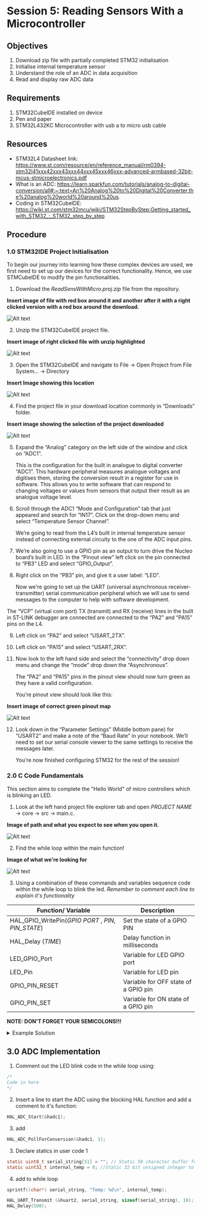 # Session 5: Reading Sensors With a Microcontroller

## Objectives
1. Download zip file with partially completed STM32 initialisation
2. Initialise internal temperature sensor
3. Understand the role of an ADC in data acquisition 
4. Read and display raw ADC data

## Requirements
1. STM32CubeIDE installed on device
2. Pen and paper
3. STM32L432KC Microcontroller with usb a to micro usb cable

## Resources
- STM32L4 Datasheet link: https://www.st.com/resource/en/reference_manual/rm0394-stm32l41xxx42xxx43xxx44xxx45xxx46xxx-advanced-armbased-32bit-mcus-stmicroelectronics.pdf
- What is an ADC: https://learn.sparkfun.com/tutorials/analog-to-digital-conversion/all#:~:text=An%20Analog%20to%20Digital%20Converter,the%20analog%20world%20around%20us.
- Coding in STM32CubeIDE: https://wiki.st.com/stm32mcu/wiki/STM32StepByStep:Getting_started_with_STM32_:_STM32_step_by_step

## Procedure
### 1.0 STM32IDE Project Initialisation
To begin our journey into learning how these complex devices are used, we first need to set up our devices for the correct functionality. Hence, we use STMCubeIDE to modify the pin functionalities.

1.	Download the *ReadSensWithMicro.proj.zip* file from the repository.

**Insert image of file with red box around it and another after it with a right clicked version with a red box around the download.**

![Alt text](placeholder.jpeg)

2.	Unzip the STM32CubeIDE project file.

**Insert image of right clicked file with unzip highlighted**

![Alt text](placeholder.jpeg)

3.	Open the STM32CubeIDE and navigate to File -> Open Project from File System… -> Directory

**Insert Image showing this location**

![Alt text](placeholder.jpeg)

4.	Find the project file in your download location commonly in “Downloads” folder.

**Insert image showing the selection of the project downloaded**

![Alt text](placeholder.jpeg)

5.	Expand the “Analog” category on the left side of the window and click on “ADC1”.

    This is the configuration for the built in analogue to digital converter “ADC1”. This hardware peripheral measures analogue voltages and digitises them, storing the conversion result in a register for use in software. This allows you to write software that can respond to changing voltages or values from sensors that output their result as an analogue voltage level.

6.	Scroll through the ADC1 “Mode and Configuration” tab that just appeared and search for “IN17”. Click on the drop-down     menu and select “Temperature Sensor Channel”.

    We’re going to read from the L4’s built in internal temperature sensor instead of connecting external circuity to the one of the ADC input pins.

7.	We’re also going to use a GPIO pin as an output to turn drive the Nucleo board’s built in LED. In the “Pinout view” left click on the pin connected to “PB3” LED and select “GPIO_Output”.

8. Right click on the “PB3” pin, and give it a user label: “LED”.

   Now we're going to set up the UART (universal asynchronous receiver-transmitter) serial communication peripheral which we will use to send messages to the computer to help with software development. 
    
 The “VCP” (virtual com port) TX (transmit) and RX (receive) lines in the built in ST-LINK debugger are connected are connected to the “PA2” and “PA15” pins on the L4.

9.	Left click on “PA2” and select “USART_2TX”. 

10.	Left click on “PA15” and select “USART_2RX”.

11.	Now look to the left hand side and select the “connectivity” drop down menu and change the “mode” drop down the “Asynchronous”.

    The “PA2” and “PA15” pins in the pinout view should now turn green as they have a valid configuration. 

    You’re pinout view should look like this:

**Insert image of correct green pinout map**

![Alt text](placeholder.jpeg)

12.	Look down in the “Parameter Settings” (Middle bottom pane) for “USART2” and make a note of the “Baud Rate” in your notebook. We’ll need to set our serial console viewer to the same settings to receive the messages later. 

    You’re now finished configuring STM32 for the rest of the session!

### 2.0 C Code Fundamentals

This section aims to complete the "Hello World" of micro controllers which is blinking an LED. 

1.	Look at the left hand project file explorer tab and open *PROJECT NAME* -> core -> src -> main.c.

**Image of path and what you expect to see when you open it.**

![Alt text](placeholder.jpeg)

2.	Find the while loop within the main function!

**Image of what we're looking for**

![Alt text](placeholder.jpeg)

3.	Using a combination of these commands and variables sequence code within the while loop to blink the led. 
    *Remember to comment each line to explain it's functionality*

| Function/ Variable | Description |
| ----------- | ----------- |
| HAL_GPIO_WritePin(*GPIO PORT* , *PIN*, *PIN_STATE*) | Set the state of a GPIO PIN |
| HAL_Delay (*TIME*) | Delay function in milliseconds |
| LED_GPIO_Port | Variable for LED GPIO port |
| LED_Pin | Variable for LED pin |
| GPIO_PIN_RESET | Variable for OFF state of a GPIO pin |
| GPIO_PIN_SET | Variable for ON state of a GPIO pin |

**NOTE: DON'T FORGET YOUR SEMICOLONS!!!**

<details>
  <summary>Example Solution</summary>

```c
HAL_GPIO_WritePin(LED_GPIO_Port, LED_Pin, GPIO_PIN_RESET); // Set LED to OFF
HAL_Delay (1000);   // Insert delay 1000 ms
HAL_GPIO_WritePin(LED_GPIO_Port, LED_Pin, GPIO_PIN_SET); // Set LED to ON
HAL_Delay (1000);   // Insert delay 1000 ms 
```
</details>

## 3.0 ADC Implementation

1. Comment out the LED blink code in the while loop using:
```c
/*
Code in here
*/
```
2. Insert a line to start the ADC using the blocking HAL function and add a comment to it's function: 
```c
HAL_ADC_Start(&hadc1);
```

3. add 
```c
HAL_ADC_PollForConversion(&hadc1, 1); 
```

3. Declare statics in user code 1
```c
static uint8_t serial_string[51] = ""; // Static 50 character buffer for serial communication
static uint32_t internal_temp = 0; //Static 32 bit unsigned integer to hold value for internal temperature
```

4. add to while loop
```c
sprintf((char*) serial_string, "Temp: %d\n", internal_temp);

HAL_UART_Transmit (&huart2, serial_string, sizeof(serial_string), 10);
HAL_Delay(500);
```





